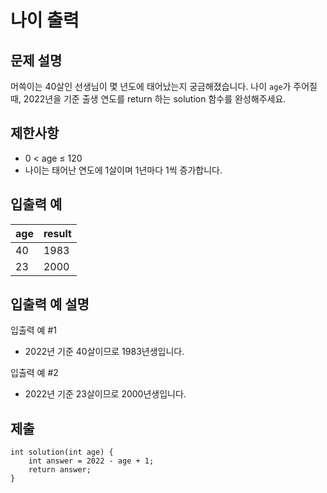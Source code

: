 # 나이 출력

## 문제 설명

머쓱이는 40살인 선생님이 몇 년도에 태어났는지 궁금해졌습니다. 나이 `age`가 주어질 때, 2022년을 기준 출생 연도를 return 하는 solution 함수를 완성해주세요.

## 제한사항

+ 0 < age ≤ 120
+ 나이는 태어난 연도에 1살이며 1년마다 1씩 증가합니다.

## 입출력 예

age|result
---|---
40|1983
23|2000

## 입출력 예 설명

입출력 예 #1

+ 2022년 기준 40살이므로 1983년생입니다.

입출력 예 #2

+ 2022년 기준 23살이므로 2000년생입니다.

## 제출

```
int solution(int age) {
    int answer = 2022 - age + 1;
    return answer;
}
```